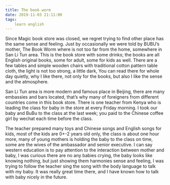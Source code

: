 ```yaml
---
title: The book worm
date: 2019-11-03 21:11:00
tags:
    learn english
---
```

Since Magic book store was closed, we regret trying to
find other place has the same sense and feeling. Just by occasionally we were told
by BUBU’s mother, The Book Worm where is not too far from the home, somewhere
in San Li Tun area. This is the book store with some drinks; the books are all English
original books, some for adult, some for kids as well. There are a few tables
and simple wooden chairs with traditional cotton pattern table cloth, the light
is not too strong, a little dark, You can read there for whole day quietly, why
I like there, not only for the books, but also I like the sense and the atmosphere.

San Li Tun area is more modern and famous place in
Beijing, there are many embassies and bars located, that’s why many of foreigners
from different countries come in this book store. There is one teacher from
Kenya who is leading the class for baby in the store at every Friday morning. I
took our baby and BuBu to the class at the last week; you paid to the Chinese coffee
girl by wechat each time before the class.

The teacher prepared many toys and Chinese songs and
English songs for kids, most of the kids are 0+-2 years old only, the class is
about one hour more, many of young mothers is holding the baby to the class on
time, some are the wives of the ambassador and senior executive. I can say western
education is to pay attention to the interaction between mother and baby, I was
curious there are no any babies crying, the baby looks like knowing nothing,
but just showing them harmonies sense and feeling, I was trying to follow the
teacher sing the song with the body language to talk with my baby. It was
really great time there, and I have known how to talk with baby nicely in the future.